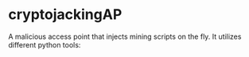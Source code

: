 # cryptojackingAP
A malicious access point that injects mining scripts on the fly.
It utilizes different python tools:
